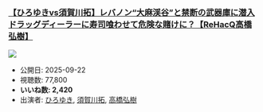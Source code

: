 ### [【ひろゆきvs須賀川拓】レバノン“大麻渓谷”と禁断の武器庫に潜入 ドラッグディーラーに寿司喰わせて危険な賭けに？【ReHacQ高橋弘樹】](https://www.youtube.com/watch?v=fippR3SUdgE)
[![](https://img.youtube.com/vi/fippR3SUdgE/sddefault.jpg)](https://www.youtube.com/watch?v=fippR3SUdgE)
-   公開日: 2025-09-22
-   視聴数: 77,800
-   **いいね数: 2,420**
-   出演者: [ひろゆき](/rehacq_fan/people/ひろゆき "wikilink"), [須賀川拓](/rehacq_fan/people/須賀川拓 "wikilink"), [高橋弘樹](/rehacq_fan/people/高橋弘樹 "wikilink")
